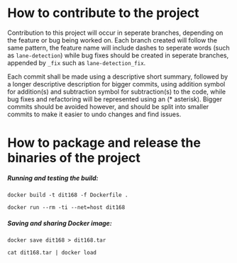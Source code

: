 # How to contribute to the project

Contribution to this project will occur in seperate branches, depending on the feature or bug being worked on. Each branch created will follow the same pattern, the feature name will include dashes to seperate words (such as `lane-detection`) while bug fixes should be created in seperate branches, appended by `_fix` such as `lane-detection_fix`. 

Each commit shall be made using a descriptive short summary, followed by a longer descriptive description for bigger commits, using addition symbol for addition(s) and subtraction symbol for subtraction(s) to the code, while bug fixes and refactoring will be represented using an (* asterisk). Bigger commits should be avoided however, and should be split into smaller commits to make it easier to undo changes and find issues. 

# How to package and release the binaries of the project

##### Running and testing the build:

`docker build -t dit168 -f Dockerfile .`

`docker run --rm -ti --net=host dit168`

##### Saving and sharing Docker image:

`docker save dit168 > dit168.tar`

`cat dit168.tar | docker load`
